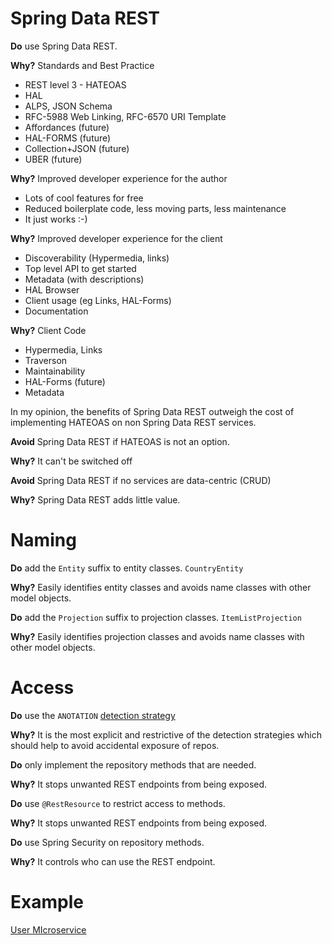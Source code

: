 # Spring Data REST

__Do__ use Spring Data REST.

__Why?__ Standards and Best Practice

* REST level 3 - HATEOAS
* HAL 
* ALPS, JSON Schema
* RFC-5988 Web Linking, RFC-6570 URI Template
* Affordances (future)
* HAL-FORMS (future)
* Collection+JSON (future)
* UBER (future)

__Why?__ Improved developer experience for the author

* Lots of cool features for free
* Reduced boilerplate code, less moving parts, less maintenance
* It just works :-)

__Why?__ Improved developer experience for the client

* Discoverability (Hypermedia, links)
* Top level API to get started
* Metadata (with descriptions)
* HAL Browser
* Client usage (eg Links, HAL-Forms)
* Documentation

__Why?__ Client Code

* Hypermedia, Links
* Traverson
* Maintainability
* HAL-Forms (future)
* Metadata

In my opinion, the benefits of Spring Data REST outweigh the cost of implementing 
HATEOAS on non Spring Data REST services.


__Avoid__ Spring Data REST if HATEOAS is not an option.

__Why?__ It can't be switched off


__Avoid__ Spring Data REST if no services are data-centric (CRUD)

__Why?__ Spring Data REST adds little value.


# Naming

__Do__ add the `Entity` suffix to entity classes. `CountryEntity`

__Why?__ Easily identifies entity classes and avoids name classes with other model objects.

__Do__ add the `Projection` suffix to projection classes. `ItemListProjection`

__Why?__ Easily identifies projection classes and avoids name classes with other model objects.


# Access

__Do__ use the `ANOTATION` [detection strategy](https://docs.spring.io/spring-data/rest/docs/current/reference/html/#getting-started.setting-repository-detection-strategy)

__Why?__ It is the most explicit and restrictive of the detection strategies which should help to avoid accidental exposure of repos.

__Do__ only implement the repository methods that are needed.

__Why?__ It stops unwanted REST endpoints from being exposed.

__Do__ use `@RestResource` to restrict access to methods.

__Why?__ It stops unwanted REST endpoints from being exposed.

__Do__ use Spring Security on repository methods.

__Why?__ It controls who can use the REST endpoint.

# Example

[User MIcroservice](https://github.com/marklishman/user-microservice)
